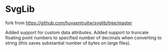 # SvgLib

fork from https://github.com/huysentruitw/svglib/tree/master

Added support for custom data attributes.
Added support to truncate floating point numbers to specified number of decimals when converting to string (this saves substantial number of bytes on large files).
